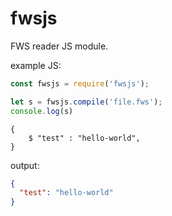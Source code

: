 # fwsjs
FWS reader JS module.

example JS:

```js
const fwsjs = require('fwsjs');

let s = fwsjs.compile('file.fws');
console.log(s)
```

```
{
    $ "test" : "hello-world",
}
```

output:
```json
{
  "test": "hello-world"
}
```
